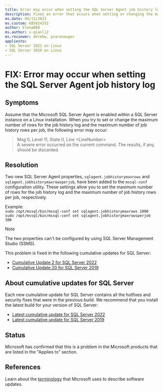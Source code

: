 ```yaml
---
title: Error may occur when setting the SQL Server Agent job history log
description: Fixes an error that occurs when setting or changing the maximum number of job history log rows and job history rows per job.
ms.date: 04/13/2023
ms.custom: KB5024352
author: Elena068
ms.author: v-qianli2
ms.reviewer: derekw, pcaronauger
appliesto:
- SQL Server 2022 on Linux
- SQL Server 2019 on Linux
---
```

# FIX: Error may occur when setting the SQL Server Agent job history log

## Symptoms

Assume that the Microsoft SQL Server Agent is enabled within a SQL Server instance on a Linux installation. When you try to set or change the maximum number of rows for the job history log and the maximum number of job history rows per job, the following error may occur:

> Msg 0, Level 11, State 0, Line \<LineNumber> </br>A severe error occurred on the current command. The results, if any, should be discarded.

## Resolution

Two new SQL Server Agent properties, `sqlagent.jobhistorymaxrows` and `sqlagent.jobhistorymaxrowsperjob`, have been added to the `mssql-conf` configuration utility. These settings allow you to set the maximum number of rows for the job history log and the maximum number of job history rows per job, respectively.

Example: </br>`sudo /opt/mssql/bin/mssql-conf set sqlagent.jobhistorymaxrows 1000` </br>`sudo /opt/mssql/bin/mssql-conf set sqlagent.jobhistorymaxrowsperjob 100`

> [!NOTE]
> The two properties can't be configured by using SQL Server Management Studio (SSMS).

This problem is fixed in the following cumulative updates for SQL Server:

- [Cumulative Update 2 for SQL Server 2022](cumulativeupdate2.md)
- [Cumulative Update 20 for SQL Server 2019](../sqlserver-2019/cumulativeupdate20.md)

## About cumulative updates for SQL Server

Each new cumulative update for SQL Server contains all the hotfixes and security fixes that were in the previous build. We recommend that you install the latest build for your version of SQL Server:

- [Latest cumulative update for SQL Server 2022](build-versions.md)
- [Latest cumulative update for SQL Server 2019](https://support.microsoft.com/help/4518398)

## Status

Microsoft has confirmed that this is a problem in the Microsoft products that are listed in the "Applies to" section.

## References

Learn about the [terminology](../../../windows-client/deployment/standard-terminology-software-updates.md) that Microsoft uses to describe software updates.
